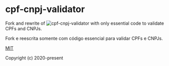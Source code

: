 # cpf-cnpj-validator

Fork and rewrite of ![cpf-cnpj-validator](https://github.com/carvalhoviniciusluiz/cpf-cnpj-validator) with only essential code to validate CPFs and CNPJs.

Fork e reescrita somente com código essencial para validar CPFs e CNPJs.

[MIT](http://opensource.org/licenses/MIT)

Copyright (c) 2020-present
